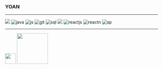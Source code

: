 ### YOAN &nbsp;&nbsp;&nbsp;
----

![](https://img.shields.io/badge/languages:-212021?style=flat-square) ![java](https://img.shields.io/badge/java-d1d1d1?style=flat-square) ![js](https://img.shields.io/badge/javascript-d1d1d1?style=flat-square) ![git](https://img.shields.io/badge/git-d1d1d1?style=flat-square) ![sql](https://img.shields.io/badge/sql-d1d1d1?style=flat-square) ![](https://img.shields.io/badge/frameworks:-212021?style=flat-square) ![reactjs](https://img.shields.io/badge/react.js-d1d1d1?style=flat-square) ![reactn](https://img.shields.io/badge/react%20native-d1d1d1?style=flat-square) ![sp](https://img.shields.io/badge/springboot-d1d1d1?style=flat-square)  


---- 
<a href="https://www.linkedin.com/in/yoansinh/" target="_blank"><img src="https://img.shields.io/badge/-blueviolet?style=for-the-badge&logo=linkedin" style="" width=35></a>
<a href="https://github.com/YoanSinH?tab=repositories" target="_blank"><img src="https://img.shields.io/badge/Some%20things%20%E2%96%BC-blueviolet?style=for-the-badge" width=102></a>
